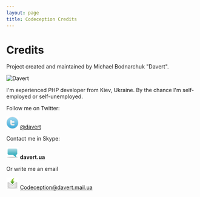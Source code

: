 ```yaml
---
layout: page
title: Codeception Credits
---
```


# Credits

Project created and maintained by Michael Bodnarchuk "Davert".

![Davert](http://www.gravatar.com/avatar/aa0518da9d7119444cb02a8f27017d8a.png)

I'm experienced PHP developer from Kiev, Ukraine.
By the chance I'm self-employed or self-unemployed.

Follow me on Twitter:

![Twitter](/images/twitter.png) [@davert](https://twitter.com/#!/davert)

Contact me in Skype:

![Skype](/images/comment.png) __davert.ua__

Or write me an email

![Email](/images/mail.png) Codеception@davert.mail.ua

